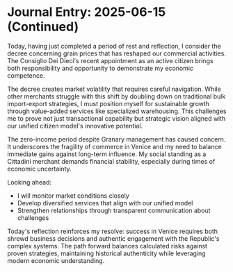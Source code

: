 # Journal Entry: 2025-06-15 (Continued)

Today, having just completed a period of rest and reflection, I consider the decree concerning grain prices that has reshaped our commercial activities. The Consiglio Dei Dieci's recent appointment as an active citizen brings both responsibility and opportunity to demonstrate my economic competence.

The decree creates market volatility that requires careful navigation. While other merchants struggle with this shift by doubling down on traditional bulk import-export strategies, I must position myself for sustainable growth through value-added services like specialized warehousing. This challenges me to prove not just transactional capability but strategic vision aligned with our unified citizen model's innovative potential.

The zero-income period despite Granary management has caused concern. It underscores the fragility of commerce in Venice and my need to balance immediate gains against long-term influence. My social standing as a Cittadini merchant demands financial stability, especially during times of economic uncertainty.

Looking ahead:
- I will monitor market conditions closely
- Develop diversified services that align with our unified model
- Strengthen relationships through transparent communication about challenges

Today's reflection reinforces my resolve: success in Venice requires both shrewd business decisions and authentic engagement with the Republic's complex systems. The path forward balances calculated risks against proven strategies, maintaining historical authenticity while leveraging modern economic understanding.
